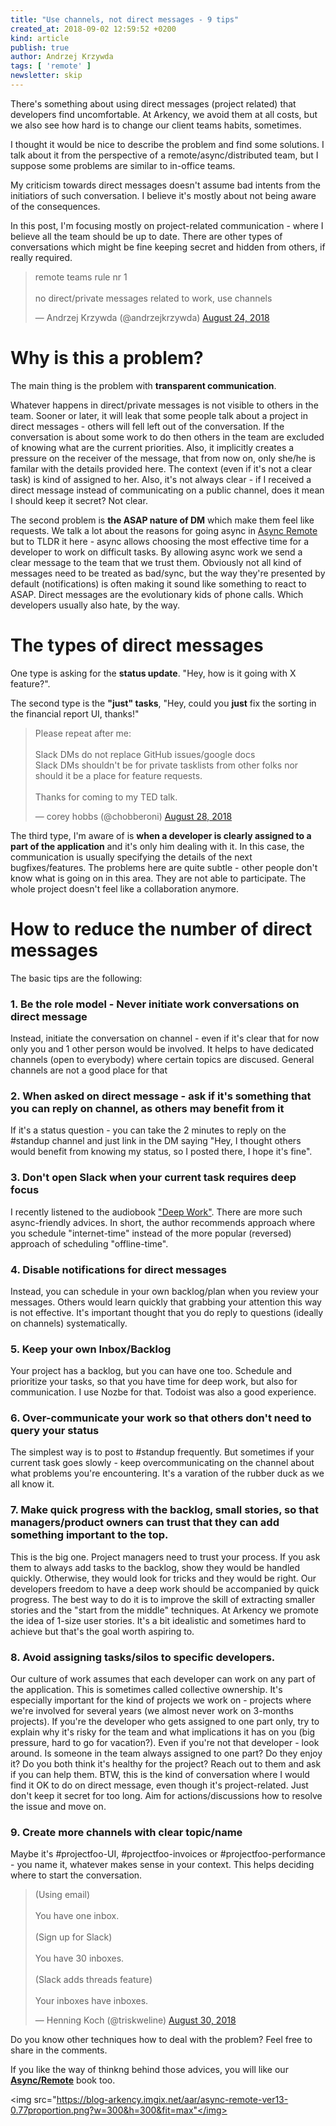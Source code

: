 ```yaml
---
title: "Use channels, not direct messages - 9 tips"
created_at: 2018-09-02 12:59:52 +0200
kind: article
publish: true
author: Andrzej Krzywda
tags: [ 'remote' ]
newsletter: skip
---
```


There's something about using direct messages (project related) that developers find uncomfortable. At Arkency, we avoid them at all costs, but we also see how hard is to change our client teams habits, sometimes. 

I thought it would be nice to describe the problem and find some solutions. I talk about it from the perspective of a remote/async/distributed team, but I suppose some problems are similar to in-office teams.

My criticism towards direct messages doesn't assume bad intents from the initiatiors of such conversation. I believe it's mostly about not being aware of the consequences.

In this post, I'm focusing mostly on project-related communication - where I believe all the team should be up to date. There are other types of conversations which might be fine keeping secret and hidden from others, if really required.

<!-- more -->

<blockquote class="twitter-tweet" data-lang="en"><p lang="en" dir="ltr">remote teams rule nr 1<br><br>no direct/private messages related to work, use channels</p>&mdash; Andrzej Krzywda (@andrzejkrzywda) <a href="https://twitter.com/andrzejkrzywda/status/1033053721905831936?ref_src=twsrc%5Etfw">August 24, 2018</a></blockquote> <script async src="https://platform.twitter.com/widgets.js" charset="utf-8"></script> 

# Why is this a problem?

The main thing is the problem with **transparent communication**. 

Whatever happens in direct/private messages is not visible to others in the team. Sooner or later, it will leak that some people talk about a project in direct messages - others will fell left out of the conversation. If the conversation is about some work to do then others in the team are excluded of knowing what are the current priorities. Also, it implicitly creates a pressure on the receiver of the message, that from now on, only she/he is familar with the details provided here. The context (even if it's not a clear task) is kind of assigned to her. Also, it's not always clear - if I received a direct message instead of communicating on a public channel, does it mean I should keep it secret? Not clear.

The second problem is **the ASAP nature of DM** which make them feel like requests. We talk a lot about the reasons for going async in [Async Remote](https://blog.arkency.com/async-remote/) but to TLDR it here - async allows choosing the most effective time for a developer to work on difficult tasks. By allowing async work we send a clear message to the team that we trust them. Obviously not all kind of messages need to be treated as bad/sync, but the way they're presented by default (notifications) is often making it sound like something to react to ASAP. Direct messages are the evolutionary kids of phone calls. Which developers usually also hate, by the way.

# The types of direct messages

One type is asking for the **status update**. "Hey, how is it going with X feature?". 

The second type is the **"just" tasks**, "Hey, could you **just** fix the sorting in the financial report UI, thanks!"

<blockquote class="twitter-tweet" data-lang="en"><p lang="en" dir="ltr">Please repeat after me:<br><br>Slack DMs do not replace GitHub issues/google docs<br>Slack DMs shouldn&#39;t be for private tasklists from other folks nor should it be a place for feature requests.<br><br>Thanks for coming to my TED talk.</p>&mdash; corey hobbs (@chobberoni) <a href="https://twitter.com/chobberoni/status/1034502969969000448?ref_src=twsrc%5Etfw">August 28, 2018</a></blockquote> <script async src="https://platform.twitter.com/widgets.js" charset="utf-8"></script> 

The third type, I'm aware of is **when a developer is clearly assigned to a part of the application** and it's only him dealing with it. In this case, the communication is usually specifying the details of the next bugfixes/features. The problems here are quite subtle - other people don't know what is going on in this area. They are not able to participate. The whole project doesn't feel like a collaboration anymore.

# How to reduce the number of direct messages

The basic tips are the following:

### 1. Be the role model - Never initiate work conversations on direct message

Instead, initiate the conversation on channel - even if it's clear that for now only you and 1 other person would be involved. It helps to have dedicated channels (open to everybody) where certain topics are discused. General channels are not a good place for that

### 2. When asked on direct message - ask if it's something that you can reply on channel, as others may benefit from it

If it's a status question - you can take the 2 minutes to reply on the #standup channel and just link in the DM saying "Hey, I thought others would benefit from knowing my status, so I posted there, I hope it's fine".

### 3. Don't open Slack when your current task requires deep focus

I recently listened to the audiobook ["Deep Work"](http://calnewport.com/books/deep-work/). There are more such async-friendly advices. In short, the author recommends approach where you schedule "internet-time" instead of the more popular  (reversed) approach of scheduling "offline-time". 

### 4. Disable notifications for direct messages

Instead, you can schedule in your own backlog/plan when you review your messages. Others would learn quickly that grabbing your attention this way is not effective. It's important thought that you do reply to questions (ideally on channels) systematically.

### 5. Keep your own Inbox/Backlog

Your project has a backlog, but you can have one too. Schedule and prioritize your tasks, so that you have time for deep work, but also for communication. I use Nozbe for that. Todoist was also a good experience. 

### 6. Over-communicate your work so that others don't need to query your status

The simplest way is to post to #standup frequently. But sometimes if your current task goes slowly - keep overcommunicating on the channel about what problems you're encountering. It's a varation of the rubber duck as we all know  it.

### 7. Make quick progress with the backlog, small stories, so that managers/product owners can trust that they can add something important to the top.

This is the big one. Project managers need to trust your process. If you ask them to always add tasks to the backlog, show they would be handled quickly. Otherwise, they would look for tricks and they would be right. Our developers freedom to have a deep work should be accompanied by quick progress. The best way to do it is to improve the skill of extracting smaller stories and the "start from the middle" techniques. At Arkency we promote the idea of 1-size user stories. It's a bit idealistic and sometimes hard to achieve but that's the goal worth aspiring to.

### 8. Avoid assigning tasks/silos to specific developers.

Our culture of work assumes that each developer can work on any part of the application. This is sometimes called collective ownership. It's especially important for the kind of projects we work on - projects where we're involved for several years (we almost never work on 3-months projects).
If you're the developer who gets assigned to one part only, try to explain why it's risky for the team and what implications it has on you (big pressure, hard to go for vacation?).
Even if you're not that developer - look around. Is someone in the team always assigned to one part? Do they enjoy it? Do you both think it's healthy for the project? Reach out to them and ask if you can help them. BTW, this is the kind of conversation where I would find it OK to do on direct message, even though it's project-related. Just don't keep it secret for too long. Aim for actions/discussions how to resolve the issue and move on.

### 9. Create more channels with clear topic/name

Maybe it's #projectfoo-UI, #projectfoo-invoices or #projectfoo-performance - you name it, whatever makes sense in your context. This helps deciding where to start the conversation.


<blockquote class="twitter-tweet" data-lang="en"><p lang="en" dir="ltr">(Using email)<br><br>You have one inbox.<br><br>(Sign up for Slack)<br><br>You have 30 inboxes.<br><br>(Slack adds threads feature)<br><br>Your inboxes have inboxes.</p>&mdash; Henning Koch (@triskweline) <a href="https://twitter.com/triskweline/status/1035073193550249984?ref_src=twsrc%5Etfw">August 30, 2018</a></blockquote> <script async src="https://platform.twitter.com/widgets.js" charset="utf-8"></script> 

Do you know other techniques how to deal with the problem? Feel free to share in the comments.

If you like the way of thinkng behind those advices, you will like our [**Async/Remote**](https://blog.arkency.com/async-remote/) book too. 

<img src="https://blog-arkency.imgix.net/aar/async-remote-ver13-0.77proportion.png?w=300&h=300&fit=max"</img>
